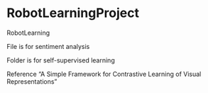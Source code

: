 # RobotLearningProject
RobotLearning

File is for sentiment analysis

Folder is for self-supervised learning

Reference “A Simple Framework for Contrastive Learning of Visual Representations”

